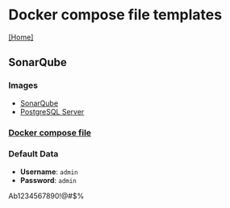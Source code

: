 # Docker compose file templates
[[Home]](/README.md)


## SonarQube

### Images
- [SonarQube](https://hub.docker.com/_/sonarqube)
- [PostgreSQL Server](https://hub.docker.com/_/postgres)

### [Docker compose file](/SonarQube/docker-compose.yml)

### Default Data
- **Username**: `admin`
- **Password**: `admin`



Ab1234567890!@#$%

